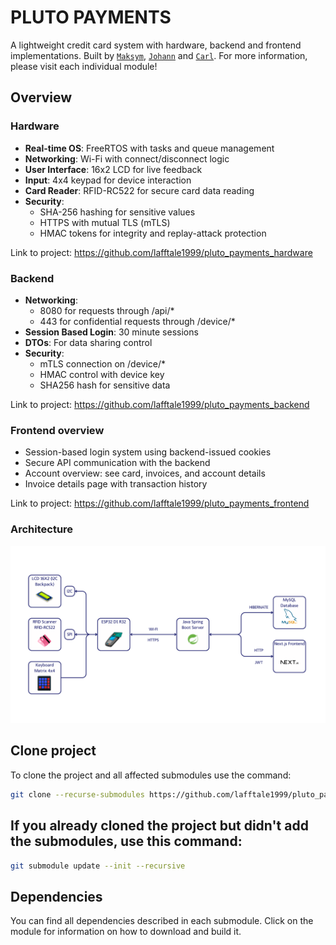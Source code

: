 # PLUTO PAYMENTS
A lightweight credit card system with hardware, backend and frontend implementations. Built by [`Maksym`](https://github.com/Zar000), [`Johann`](https://github.com/hager3737) and [`Carl`](https://github.com/lafftale1999). For more information, please visit each individual module!

## Overview
### Hardware
- **Real-time OS**: FreeRTOS with tasks and queue management  
- **Networking**: Wi-Fi with connect/disconnect logic  
- **User Interface**: 16x2 LCD for live feedback  
- **Input**: 4x4 keypad for device interaction  
- **Card Reader**: RFID-RC522 for secure card data reading  
- **Security**:  
  - SHA-256 hashing for sensitive values  
  - HTTPS with mutual TLS (mTLS)  
  - HMAC tokens for integrity and replay-attack protection  

Link to project: https://github.com/lafftale1999/pluto_payments_hardware

### Backend
* **Networking**:
  - 8080 for requests through /api/*
  - 443 for confidential requests through /device/*
* **Session Based Login**: 30 minute sessions
* **DTOs**: For data sharing control
* **Security**:
  - mTLS connection on /device/*
  - HMAC control with device key
  - SHA256 hash for sensitive data

Link to project: https://github.com/lafftale1999/pluto_payments_backend

### Frontend overview
* Session-based login system using backend-issued cookies
* Secure API communication with the backend
* Account overview: see card, invoices, and account details
* Invoice details page with transaction history

Link to project: https://github.com/lafftale1999/pluto_payments_frontend

### Architecture
![System Architecture describing the whole ecosystem](resources/Pluto%20Payments%20Systemarkitektur.png)

## Clone project
To clone the project and all affected submodules use the command:
```sh
git clone --recurse-submodules https://github.com/lafftale1999/pluto_payments.git
```

## If you already cloned the project but didn't add the submodules, use this command:
```sh
git submodule update --init --recursive
```
## Dependencies
You can find all dependencies described in each submodule. Click on the module for information on how to download and build it.

